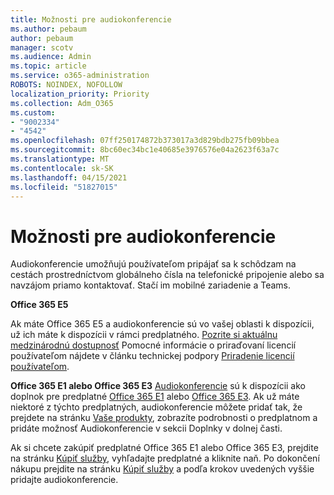 ```yaml
---
title: Možnosti pre audiokonferencie
ms.author: pebaum
author: pebaum
manager: scotv
ms.audience: Admin
ms.topic: article
ms.service: o365-administration
ROBOTS: NOINDEX, NOFOLLOW
localization_priority: Priority
ms.collection: Adm_O365
ms.custom:
- "9002334"
- "4542"
ms.openlocfilehash: 07ff250174872b373017a3d829bdb275fb09bbea
ms.sourcegitcommit: 8bc60ec34bc1e40685e3976576e04a2623f63a7c
ms.translationtype: MT
ms.contentlocale: sk-SK
ms.lasthandoff: 04/15/2021
ms.locfileid: "51827015"
---
```

# <a name="options-for-audio-conferencing"></a>Možnosti pre audiokonferencie

Audiokonferencie umožňujú používateľom pripájať sa k schôdzam na cestách prostredníctvom globálneho čísla na telefonické pripojenie alebo sa navzájom priamo kontaktovať. Stačí im mobilné zariadenie a Teams.

**Office 365 E5**

Ak máte Office 365 E5 a audiokonferencie sú vo vašej oblasti k dispozícii, už ich máte k dispozícii v rámci predplatného. [Pozrite si aktuálnu medzinárodnú dostupnosť](https://go.microsoft.com/fwlink/p/?LinkID=839556) Pomocné informácie o priraďovaní licencií používateľom nájdete v článku technickej podpory [Priradenie licencií používateľom](https://docs.microsoft.com/microsoft-365/admin/manage/assign-licenses-to-users).

**Office 365 E1 alebo Office 365 E3**
[Audiokonferencie](https://docs.microsoft.com/microsoftteams/audio-conferencing-in-office-365) sú k dispozícii ako doplnok pre predplatné [Office 365 E1](https://www.microsoft.com/microsoft-365/business/office-365-enterprise-e1-business-software) alebo [Office 365 E3](https://www.microsoft.com/microsoft-365/business/office-365-enterprise-e3-business-software).  Ak už máte niektoré z týchto predplatných, audiokonferencie môžete pridať tak, že prejdete na stránku [Vaše produkty](https://go.microsoft.com/fwlink/p/?linkid=842054), zobrazíte podrobnosti o predplatnom a pridáte možnosť Audiokonferencie v sekcii Doplnky v dolnej časti.

Ak si chcete zakúpiť predplatné Office 365 E1 alebo Office 365 E3, prejdite na stránku [Kúpiť služby](https://go.microsoft.com/fwlink/p/?linkid=868433), vyhľadajte predplatné a kliknite naň.  Po dokončení nákupu prejdite na stránku [Kúpiť služby](https://go.microsoft.com/fwlink/p/?linkid=868433) a podľa krokov uvedených vyššie pridajte audiokonferencie.
